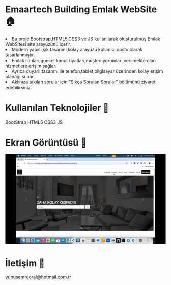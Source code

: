 # Emaartech Building Emlak WebSite 🏠

<li>Bu proje Bootstrap,HTML5,CSS3 ve JS kullanılarak oluşturulmuş Emlak WebSitesi site arayüzünü içerir.</li>
<li>Modern yapısı,şık tasarımı,kolay arayüzü kullanıcı dostu olarak tasarlanmıştır.</li>
<li>Emlak ilanları,güncel konut fiyatları,müşteri yorumları,verilmekte olan hizmetlere erişim sağlar.</li>
<li>Ayrıca duyarlı tasarımı ile telefon,tablet,bilgisayar üzerinden kolay erişim olanağı sunar.</li>
<li>Aklınıza takılan sorular için "Sıkça Sorulan Sorular" bölümünü ziyaret edebilirsiniz.</li>

# Kullanılan Teknolojiler 🎨

BootStrap
HTML5
CSS3
JS

# Ekran Görüntüsü 🎥

<img src="emaartech building.gif" width="auto"> 

# İletişim 📩
yunusemreoral@hotmail.com.tr
